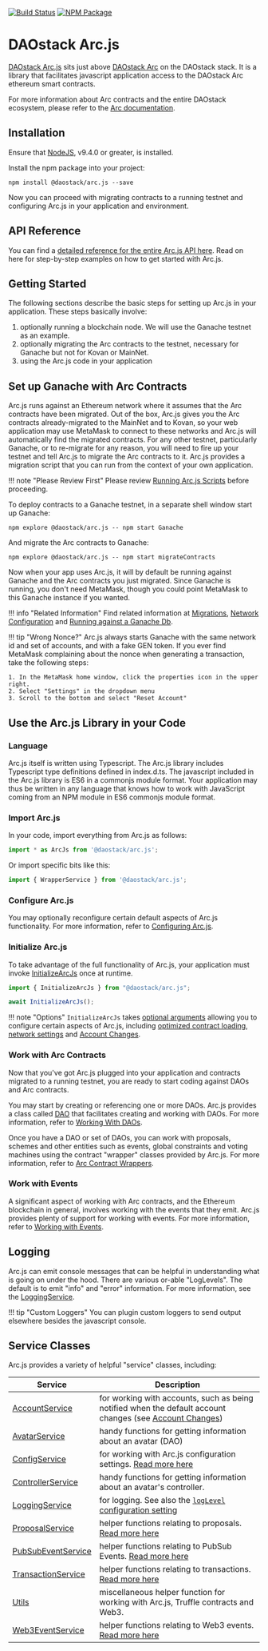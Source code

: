 [![Build Status](https://api.travis-ci.org/daostack/arc.js.svg?branch=master)](https://travis-ci.org/daostack/arc.js)
[![NPM Package](https://img.shields.io/npm/v/@daostack/arc.js.svg?style=flat-square)](https://www.npmjs.org/package/@daostack/arc.js)

# DAOstack Arc.js

[DAOstack Arc.js](https://github.com/daostack/arc.js) sits just above [DAOstack Arc](https://github.com/daostack/arc) on the DAOstack stack.  It is a library that facilitates javascript application access to the DAOstack Arc ethereum smart contracts.

For more information about Arc contracts and the entire DAOstack ecosystem, please refer to the [Arc documentation](https://daostack.github.io/arc/README/).

## Installation

Ensure that [NodeJS](https://nodejs.org/), v9.4.0 or greater, is installed.

Install the npm package into your project:

```script
npm install @daostack/arc.js --save
```

Now you can proceed with migrating contracts to a running testnet and configuring Arc.js in your application and environment.

## API Reference
You can find a [detailed reference for the entire Arc.js API here](/api/README.md).  Read on here for step-by-step examples on how to get started with Arc.js.

## Getting Started

The following sections describe the basic steps for setting up Arc.js in your application. These steps basically involve:

1. optionally running a blockchain node.  We will use the Ganache testnet as an example.
2. optionally migrating the Arc contracts to the testnet, necessary for Ganache but not for Kovan or MainNet.
3. using the Arc.js code in your application

<a name="migratetoganache"></a>
## Set up Ganache with Arc Contracts

Arc.js runs against an Ethereum network where it assumes that the Arc contracts have been migrated.  Out of the box, Arc.js gives you the Arc contracts already-migrated to the MainNet and to Kovan, so your web application may use MetaMask to connect to these networks and Arc.js will automatically find the migrated contracts. For any other testnet, particularly Ganache, or to re-migrate for any reason, you will need to fire up your testnet and tell Arc.js to migrate the Arc contracts to it.  Arc.js provides a migration script that you can run from the context of your own application.

!!! note "Please Review First"
    Please review [Running Arc.js Scripts](Scripts) before proceeding.

To deploy contracts to a Ganache testnet, in a separate shell window start up Ganache:

```script
npm explore @daostack/arc.js -- npm start Ganache
```

And migrate the Arc contracts to Ganache:

```script
npm explore @daostack/arc.js -- npm start migrateContracts
```

Now when your app uses Arc.js, it will by default be running against Ganache and the Arc contracts you just migrated.  Since Ganache is running, you don't need MetaMask, though you could point MetaMask to this Ganache instance if you wanted.

!!! info "Related Information"
    Find related information at [Migrations](Migration), [Network Configuration](Configuration#networksettings) and [Running against a Ganache Db](GanacheDb).

!!! tip "Wrong Nonce?"
    Arc.js always starts Ganache with the same network id and set of accounts, and with a fake GEN token.  If you ever find MetaMask complaining about the nonce when generating a transaction, take the following steps:

    1. In the MetaMask home window, click the properties icon in the upper right.
    2. Select "Settings" in the dropdown menu
    3. Scroll to the bottom and select "Reset Account"

## Use the Arc.js Library in your Code

### Language
Arc.js itself is written using Typescript. The Arc.js library includes Typescript type definitions defined in index.d.ts.  The javascript included in the Arc.js library is ES6 in a commonjs module format.  Your application may thus be written in any language that knows how to work with JavaScript coming from an NPM module in ES6 commonjs module format.

### Import Arc.js

In your code, import everything from Arc.js as follows:

```javascript
import * as ArcJs from '@daostack/arc.js';
```

Or import specific bits like this:

```javascript
import { WrapperService } from '@daostack/arc.js';
```

### Configure Arc.js

You may optionally reconfigure certain default aspects of Arc.js functionality. For more information, refer to [Configuring Arc.js](Configuration).

### Initialize Arc.js

To take advantage of the full functionality of Arc.js, your application must invoke [InitializeArcJs](/api/README/#initializearcjs) once at runtime.

```javascript
import { InitializeArcJs } from "@daostack/arc.js";

await InitializeArcJs();
```

!!! note "Options"
    `InitializeArcJs` takes [optional arguments](/api/interfaces/InitializeArcOptions/) allowing you to configure certain aspects of Arc.js, including [optimized contract loading](Configuration#optimizedcontractloading), [network settings](Configuration#networksettings) and [Account Changes](Configuration#accountchanges).

### Work with Arc Contracts
Now that you've got Arc.js plugged into your application and contracts migrated to a running testnet, you are ready to start coding against DAOs and Arc contracts.

You may start by creating or referencing one or more DAOs.  Arc.js provides a class called [DAO](api/classes/DAO) that facilitates creating and working with DAOs.  For more information, refer to [Working With DAOs](Daos).

Once you have a DAO or set of DAOs, you can work with proposals, schemes and other entities such as events, global constraints and voting machines using the  contract "wrapper" classes provided by Arc.js.  For more information, refer to [Arc Contract Wrappers](Wrappers).

### Work with Events

A significant aspect of working with Arc contracts, and the Ethereum blockchain in general, involves working with the events that they emit.  Arc.js provides plenty of support for working with events. For more information, refer to [Working with Events](Events).

## Logging

Arc.js can emit console messages that can be helpful in understanding what is going on under the hood.  There are various or-able "LogLevels".  The default is to emit "info" and "error" information.  For more information, see the [LoggingService](/api/classes/LoggingService).

!!! tip "Custom Loggers"
    You can plugin custom loggers to send output elsewhere besides the javascript console.

## Service Classes

Arc.js provides a variety of helpful "service" classes, including:


Service | Description
---------|----------
 [AccountService](api/classes/AccountService) | for working with accounts, such as being notified when the default account changes (see [Account Changes](Configuration/#accountchanges))
[AvatarService](api/classes/AvatarService) | handy functions for getting information about an avatar (DAO)
[ConfigService](api/classes/ConfigService) | for working with Arc.js configuration settings. [Read more here](Configuration)
[ControllerService](api/classes/ControllerService) | handy functions for getting information about an avatar's controller.
[LoggingService](api/classes/LoggingService) | for logging.  See also the [`logLevel` configuration setting](Configuration#logging)
[ProposalService](api/classes/ProposalService) | helper functions relating to proposals. [Read more here](Proposals/#proposals)
[PubSubEventService](api/classes/PubSubEventService) | helper functions relating to PubSub Events. [Read more here](Events/#pubsub-events)
[TransactionService](api/classes/TransactionService) | helper functions relating to transactions. [Read more here](Transactions)
[Utils](api/classes/Utils) | miscellaneous helper function for working with Arc.js, Truffle contracts and Web3.
[Web3EventService](api/classes/Web3EventService) | helper functions relating to Web3 events. [Read more here](Events/#web3-events)
